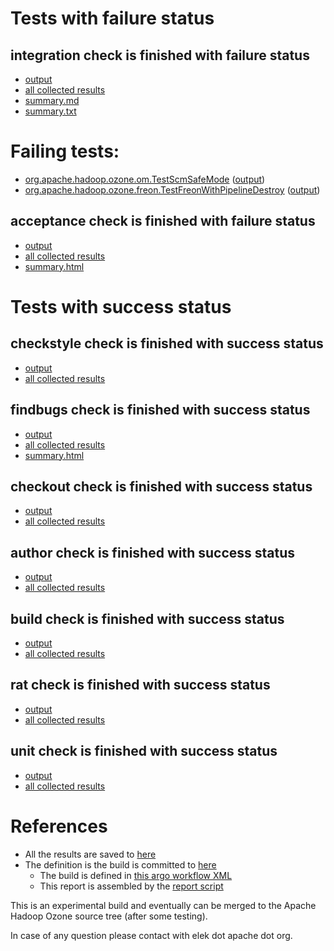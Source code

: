 # Tests with failure status

## integration check is finished with failure status

   * [output](https://raw.githubusercontent.com/elek/ozone-ci-03/master/pr/pr-hdds-2400-q5jst/integration/output.log)
   * [all collected results](https://github.com/elek/ozone-ci-03/tree/master/pr/pr-hdds-2400-q5jst/integration)
   * [summary.md](https://github.com/elek/ozone-ci-03/tree/master/pr/pr-hdds-2400-q5jst/integration/summary.md)
   * [summary.txt](https://github.com/elek/ozone-ci-03/tree/master/pr/pr-hdds-2400-q5jst/integration/summary.txt)

# Failing tests: 

 * [org.apache.hadoop.ozone.om.TestScmSafeMode](hadoop-ozone/integration-test/org.apache.hadoop.ozone.om.TestScmSafeMode.txt) ([output](hadoop-ozone/integration-test/org.apache.hadoop.ozone.om.TestScmSafeMode-output.txt))
 * [org.apache.hadoop.ozone.freon.TestFreonWithPipelineDestroy](hadoop-ozone/tools/org.apache.hadoop.ozone.freon.TestFreonWithPipelineDestroy.txt) ([output](hadoop-ozone/tools/org.apache.hadoop.ozone.freon.TestFreonWithPipelineDestroy-output.txt))

## acceptance check is finished with failure status

   * [output](https://raw.githubusercontent.com/elek/ozone-ci-03/master/pr/pr-hdds-2400-q5jst/acceptance/output.log)
   * [all collected results](https://github.com/elek/ozone-ci-03/tree/master/pr/pr-hdds-2400-q5jst/acceptance)
   * [summary.html](https://elek.github.io/ozone-ci-03/pr/pr-hdds-2400-q5jst/acceptance/summary.html)



# Tests with success status

## checkstyle check is finished with success status

   * [output](https://raw.githubusercontent.com/elek/ozone-ci-03/master/pr/pr-hdds-2400-q5jst/checkstyle/output.log)
   * [all collected results](https://github.com/elek/ozone-ci-03/tree/master/pr/pr-hdds-2400-q5jst/checkstyle)


## findbugs check is finished with success status

   * [output](https://raw.githubusercontent.com/elek/ozone-ci-03/master/pr/pr-hdds-2400-q5jst/findbugs/output.log)
   * [all collected results](https://github.com/elek/ozone-ci-03/tree/master/pr/pr-hdds-2400-q5jst/findbugs)
   * [summary.html](https://elek.github.io/ozone-ci-03/pr/pr-hdds-2400-q5jst/findbugs/summary.html)


## checkout check is finished with success status

   * [output](https://raw.githubusercontent.com/elek/ozone-ci-03/master/pr/pr-hdds-2400-q5jst/checkout/output.log)
   * [all collected results](https://github.com/elek/ozone-ci-03/tree/master/pr/pr-hdds-2400-q5jst/checkout)


## author check is finished with success status

   * [output](https://raw.githubusercontent.com/elek/ozone-ci-03/master/pr/pr-hdds-2400-q5jst/author/output.log)
   * [all collected results](https://github.com/elek/ozone-ci-03/tree/master/pr/pr-hdds-2400-q5jst/author)


## build check is finished with success status

   * [output](https://raw.githubusercontent.com/elek/ozone-ci-03/master/pr/pr-hdds-2400-q5jst/build/output.log)
   * [all collected results](https://github.com/elek/ozone-ci-03/tree/master/pr/pr-hdds-2400-q5jst/build)


## rat check is finished with success status

   * [output](https://raw.githubusercontent.com/elek/ozone-ci-03/master/pr/pr-hdds-2400-q5jst/rat/output.log)
   * [all collected results](https://github.com/elek/ozone-ci-03/tree/master/pr/pr-hdds-2400-q5jst/rat)


## unit check is finished with success status

   * [output](https://raw.githubusercontent.com/elek/ozone-ci-03/master/pr/pr-hdds-2400-q5jst/unit/output.log)
   * [all collected results](https://github.com/elek/ozone-ci-03/tree/master/pr/pr-hdds-2400-q5jst/unit)




# References

 * All the results are saved to [here](https://github.com/elek/ozone-ci-03/tree/master/pr/pr-hdds-2400-q5jst/)
 * The definition is the build is committed to [here](https://github.com/elek/argo-ozone)
    * The build is defined in [this argo workflow XML](https://github.com/elek/argo-ozone/blob/master/ozone-build.yaml)
    * This report is assembled by the [report script](https://github.com/elek/argo-ozone/blob/master/scripts/report.sh)

This is an experimental build and eventually can be merged to the Apache Hadoop Ozone source tree (after some testing).

In case of any question please contact with elek dot apache dot org.
